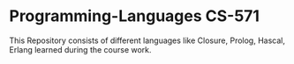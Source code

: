 # Programming-Languages CS-571

This Repository consists of different languages like Closure, Prolog, Hascal, Erlang learned during the course work. 
